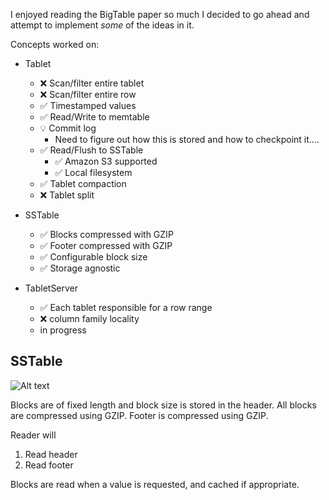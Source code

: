 I enjoyed reading the BigTable paper so much I decided to go ahead and attempt to implement *some* of the ideas in it.

Concepts worked on: 

* Tablet
  * :x: Scan/filter entire tablet
  * :x: Scan/filter entire row 
  * :white_check_mark: Timestamped values
  * :white_check_mark: Read/Write to memtable
  * :bulb: Commit log 
    * Need to figure out how this is stored and how to checkpoint it....
  * :white_check_mark: Read/Flush to SSTable
    * :white_check_mark: Amazon S3 supported 
    * :white_check_mark: Local filesystem
  * :white_check_mark: Tablet compaction
  * :x: Tablet split
  
* SSTable 
  * :white_check_mark: Blocks compressed with GZIP
  * :white_check_mark: Footer compressed with GZIP
  * :white_check_mark: Configurable block size
  * :white_check_mark: Storage agnostic

* TabletServer
  * :white_check_mark: Each tablet responsible for a row range
  * :x: column family locality 
  * in progress

## SSTable 

![Alt text](/sstable.png?raw=true "SSTable")

Blocks are of fixed length and block size is stored in the header.
All blocks are compressed using GZIP.
Footer is compressed using GZIP.

Reader will

1. Read header
2. Read footer

Blocks are read when a value is requested, and cached if appropriate.
